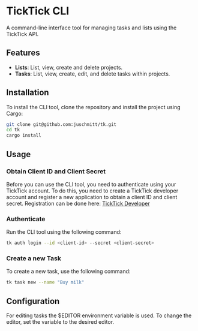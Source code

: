 # TickTick CLI

A command-line interface tool for managing tasks and lists using the TickTick API. 

## Features

- **Lists**: List, view, create and delete projects.
- **Tasks**: List, view, create, edit, and delete tasks within projects.

## Installation
To install the CLI tool, clone the repository and install the project using Cargo:

```sh
git clone git@github.com:juschmitt/tk.git
cd tk
cargo install
```

## Usage
### Obtain Client ID and Client Secret
Before you can use the CLI tool, you need to authenticate using your TickTick account. To do this, you need to create a TickTick developer account and register a new application to obtain a client ID and client secret.
Registration can be done here: [TickTick Developer](https://developer.ticktick.com/manage)

### Authenticate
Run the CLI tool using the following command:

```sh
tk auth login --id <client-id> --secret <client-secret>
```
### Create a new Task
To create a new task, use the following command:

```sh
tk task new --name "Buy milk"
```

## Configuration
For editing tasks the $EDITOR environment variable is used. 
To change the editor, set the variable to the desired editor.
